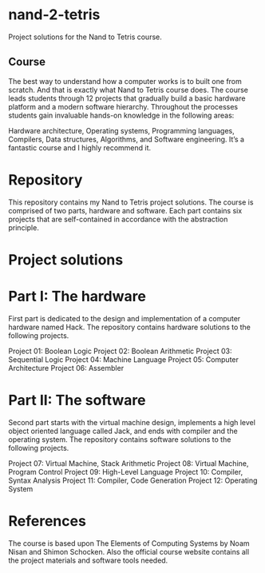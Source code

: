 # nand-2-tetris
Project solutions for the Nand to Tetris course.

## Course
The best way to understand how a computer works is to built one from scratch. And that is exactly what Nand to Tetris course does. The course leads students through 12 projects that gradually build a basic hardware platform and a modern software hierarchy. Throughout the processes students gain invaluable hands-on knowledge in the following areas:

Hardware architecture,
Operating systems,
Programming languages,
Compilers,
Data structures,
Algorithms, and
Software engineering.
It’s a fantastic course and I highly recommend it.

# Repository
This repository contains my Nand to Tetris project solutions. The course is comprised of two parts, hardware and software. Each part contains six projects that are self-contained in accordance with the abstraction principle.

# Project solutions
# Part I: The hardware
First part is dedicated to the design and implementation of a computer hardware named Hack. The repository contains hardware solutions to the following projects.

Project 01: Boolean Logic
Project 02: Boolean Arithmetic
Project 03: Sequential Logic
Project 04: Machine Language
Project 05: Computer Architecture
Project 06: Assembler
# Part II: The software
Second part starts with the virtual machine design, implements a high level object oriented language called Jack, and ends with compiler and the operating system. The repository contains software solutions to the following projects.

Project 07: Virtual Machine, Stack Arithmetic
Project 08: Virtual Machine, Program Control
Project 09: High-Level Language
Project 10: Compiler, Syntax Analysis
Project 11: Compiler, Code Generation
Project 12: Operating System
# References
The course is based upon The Elements of Computing Systems by Noam Nisan and Shimon Schocken. Also the official course website contains all the project materials and software tools needed.

